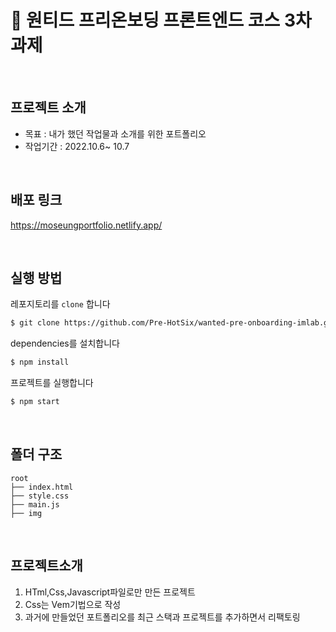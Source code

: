 # 🎉 원티드 프리온보딩 프론트엔드 코스 3차 과제
<br/>

## 프로젝트 소개
- 목표 : 내가 했던 작업물과 소개를 위한 포트폴리오 
- 작업기간 : 2022.10.6~ 10.7
<br/>

## 배포 링크

https://moseungportfolio.netlify.app/

<br/>



## 실행 방법

레포지토리를 `clone` 합니다
```markdown
$ git clone https://github.com/Pre-HotSix/wanted-pre-onboarding-imlab.git
```
dependencies를 설치합니다
```markdown
$ npm install
```
프로젝트를 실행합니다
```markdown
$ npm start
```
<br/>

## 폴더 구조

```
root
├── index.html
├── style.css
├── main.js
├── img
```


<br />

## 프로젝트소개
1. HTml,Css,Javascript파일로만 만든 프로젝트
2. Css는 Vem기법으로 작성
3. 과거에 만들었던 포트폴리오를 최근 스택과 프로젝트를 추가하면서 리팩토링




